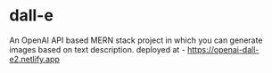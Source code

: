 # dall-e
An OpenAI API based MERN stack project in which you can generate images based on text description.
deployed at - https://openai-dall-e2.netlify.app

